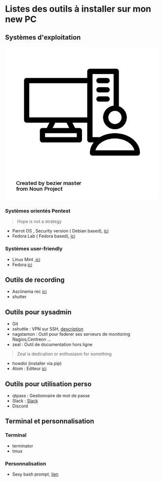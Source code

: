 # Listes des outils à installer sur mon new PC

## Systèmes d'exploitation

![computer user](https://github.com/mxdjo/my-tools/blob/master/Images/noun_computer_1577369.png)

### Systèmes orientés Pentest

> Hope is not a strategy

* Parrot OS , Security version ( Debian based), [ici](https://www.parrotsec.org/download.php)
* Fedora Lab ( Fedora based), [ici](https://labs.fedoraproject.org/security/)

### Systèmes user-friendly
* Linux Mint ,[ici](https://linuxmint.com/)
* Fedora [ici](https://getfedora.org/en/workstation/download/)

## Outils de recording
* Asciinema rec [ici](https://asciinema.org/)
* shutter


## Outils pour sysadmin

* Git
* sshuttle : VPN sur SSH, [description](https://sshuttle.readthedocs.io/en/stable/overview.html)
* nagstamon : Outil pour federer ses serveurs de monitoring Nagios,Centreon ...
* zeal : Outil de documentation hors ligne
> Zeal is dedication or enthusiasm for something
* howdoi (installer via pip)
* Atom : Editeur [ici](https://atom.io/)


## Outils pour utilisation perso
* qtpass : Gestionnaire de mot de passe
* Slack : [Slack](https://slack.com/intl/fr-ci/downloads/linux) 
* Discord

## Terminal et personnalisation

### Terminal
* terminator
* tmux


### Personnalisation
* Sexy bash prompt, [lien](https://github.com/twolfson/sexy-bash-prompt)
